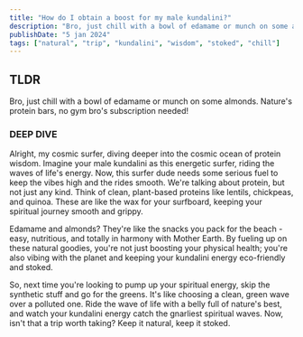 ```yaml
---
title: "How do I obtain a boost for my male kundalini?"
description: "Bro, just chill with a bowl of edamame or munch on some almonds. Nature's protein bars, no gym bro's subscription needed!"
publishDate: "5 jan 2024"
tags: ["natural", "trip", "kundalini", "wisdom", "stoked", "chill"]
---
```


## TLDR

Bro, just chill with a bowl of edamame or munch on some almonds. Nature's protein bars, no gym bro's subscription needed!

### DEEP DIVE

Alright, my cosmic surfer, diving deeper into the cosmic ocean of protein wisdom. Imagine your male kundalini as this energetic surfer, riding the waves of life's energy. Now, this surfer dude needs some serious fuel to keep the vibes high and the rides smooth. We're talking about protein, but not just any kind. Think of clean, plant-based proteins like lentils, chickpeas, and quinoa. These are like the wax for your surfboard, keeping your spiritual journey smooth and grippy.

Edamame and almonds? They're like the snacks you pack for the beach - easy, nutritious, and totally in harmony with Mother Earth. By fueling up on these natural goodies, you're not just boosting your physical health; you're also vibing with the planet and keeping your kundalini energy eco-friendly and stoked.

So, next time you're looking to pump up your spiritual energy, skip the synthetic stuff and go for the greens. It's like choosing a clean, green wave over a polluted one. Ride the wave of life with a belly full of nature's best, and watch your kundalini energy catch the gnarliest spiritual waves. Now, isn't that a trip worth taking? Keep it natural, keep it stoked.
